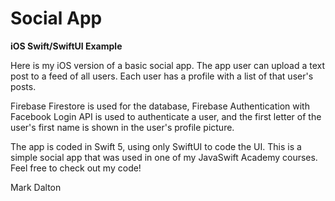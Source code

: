 # Social App
**iOS Swift/SwiftUI Example**

Here is my iOS version of a basic social app. The app user can upload a text post to a feed of all users. Each user has a profile with a list of that user's posts.

Firebase Firestore is used for the database, Firebase Authentication with Facebook Login API is used to authenticate a user, and the first letter of the user's first name is shown in the user's profile picture.

The app is coded in Swift 5, using only SwiftUI to code the UI. This is a simple social app that was used in one of my JavaSwift Academy courses. Feel free to check out my code!

Mark Dalton

